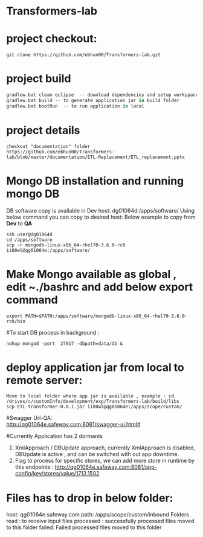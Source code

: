 # Transformers-lab

# project checkout:
```
git clone https://github.com/ebhun00/Transformers-lab.git
```

# project build
```gradle
gradlew.bat clean eclipse  -- download dependencies and setup workspace
gradlew.bat build -- to generate application jar in build folder
gradlew.bat bootRun  -- to run application in local
```

# project details
```link
checkout "documentation" folder
https://github.com/ebhun00/Transformers-lab/blob/master/documentation/ETL-Replacement/ETL_replacement.pptx
```


# Mongo DB installation and running mongo DB

DB software copy is available in Dev host: dg01064d:/apps/software/
Using below command  you can copy to desired host: Below example to copy from **Dev** to **QA**

``` 
ssh user@dg01064d
cd /apps/software
scp -r mongodb-linux-x86_64-rhel70-3.6.0-rc0 ii00wl@qg01064e:/apps/software/
```
# Make Mongo available as global , edit ~./bashrc and add below export command
```
export PATH=$PATH:/apps/software/mongodb-linux-x86_64-rhel70-3.6.0-rc0/bin
```

#To start DB process in background :

```
nohup mongod -port  27017 -dbpath=data/db &
```

# deploy application jar from local to remote server:

	Move to local folder where app jar is available , example : cd /drives/c/customInfo/development/exp/Transformers-lab/build/libs
	scp ETL-transformer-0.0.1.jar ii00wl@qg01064e:/apps/scope/custom/
	
	
	

#Swagger Url-QA:	
http://qg01064e.safeway.com:8081/swagger-ui.html#

#Currently Application has 2 dormants
1.	XmlApproach / DBUpdate approach, currently XmlApproach is disabled, DBUpdate is active , and can be switched with out app downtime.
2.	Flag to process for specific stores, we can add more store in runtime by this endpoints : http://qg01064e.safeway.com:8081/app-config/key/stores/value/1713,1502
	
# Files has to drop in below folder:

host: qg01064e.safeway.com
path: /apps/scope/custom/inbound
Folders
read : to receive input files
processed : successfully processed files moved to this folder
failed: Failed processed files moved to this folder


